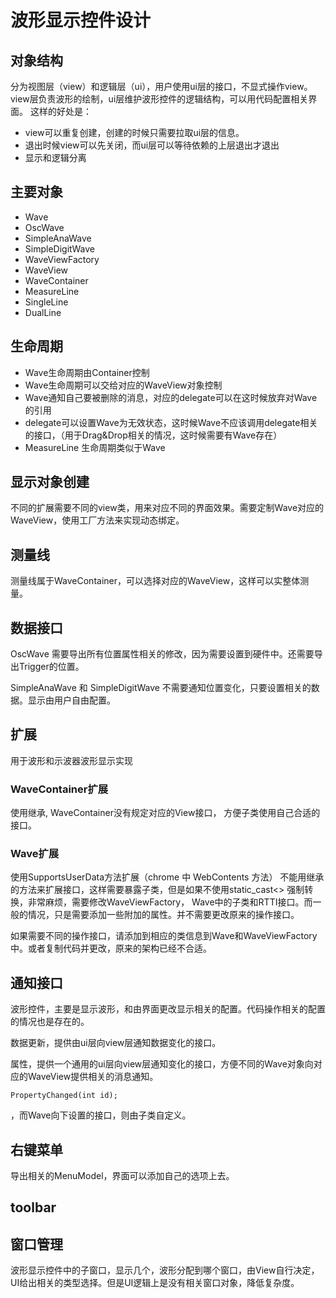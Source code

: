 # 波形显示控件设计

## 对象结构

分为视图层（view）和逻辑层（ui），用户使用ui层的接口，不显式操作view。view层负责波形的绘制，ui层维护波形控件的逻辑结构，可以用代码配置相关界面。
这样的好处是：

- view可以重复创建，创建的时候只需要拉取ui层的信息。
- 退出时候view可以先关闭，而ui层可以等待依赖的上层退出才退出
- 显示和逻辑分离

## 主要对象
- Wave
- OscWave
- SimpleAnaWave
- SimpleDigitWave
- WaveViewFactory
- WaveView
- WaveContainer
- MeasureLine
- SingleLine
- DualLine

## 生命周期

- Wave生命周期由Container控制
- Wave生命周期可以交给对应的WaveView对象控制
- Wave通知自己要被删除的消息，对应的delegate可以在这时候放弃对Wave的引用
- delegate可以设置Wave为无效状态，这时候Wave不应该调用delegate相关的接口，（用于Drag&Drop相关的情况，这时候需要有Wave存在）
- MeasureLine 生命周期类似于Wave

## 显示对象创建

不同的扩展需要不同的view类，用来对应不同的界面效果。需要定制Wave对应的WaveView，使用工厂方法来实现动态绑定。

## 测量线

测量线属于WaveContainer，可以选择对应的WaveView，这样可以实整体测量。

## 数据接口
OscWave 需要导出所有位置属性相关的修改，因为需要设置到硬件中。还需要导出Trigger的位置。

SimpleAnaWave 和 SimpleDigitWave 不需要通知位置变化，只要设置相关的数据。显示由用户自由配置。

## 扩展
用于波形和示波器波形显示实现

### WaveContainer扩展
使用继承, WaveContainer没有规定对应的View接口， 方便子类使用自己合适的接口。

### Wave扩展
使用SupportsUserData方法扩展（chrome 中 WebContents 方法）
不能用继承的方法来扩展接口，这样需要暴露子类，但是如果不使用static_cast<> 强制转换，非常麻烦，需要修改WaveViewFactory， Wave中的子类和RTTI接口。而一般的情况，只是需要添加一些附加的属性。并不需要更改原来的操作接口。

如果需要不同的操作接口，请添加到相应的类信息到Wave和WaveViewFactory中。或者复制代码并更改，原来的架构已经不合适。

## 通知接口
波形控件，主要是显示波形，和由界面更改显示相关的配置。代码操作相关的配置的情况也是存在的。

数据更新，提供由ui层向view层通知数据变化的接口。

属性，提供一个通用的ui层向view层通知变化的接口，方便不同的Wave对象向对应的WaveView提供相关的消息通知。
  
	PropertyChanged(int id);

，而Wave向下设置的接口，则由子类自定义。
	

## 右键菜单
导出相关的MenuModel，界面可以添加自己的选项上去。

## toolbar

## 窗口管理
波形显示控件中的子窗口，显示几个，波形分配到哪个窗口，由View自行决定，UI给出相关的类型选择。但是UI逻辑上是没有相关窗口对象，降低复杂度。